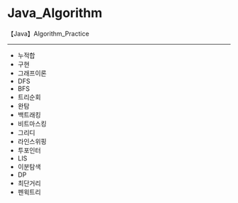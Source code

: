 # Java_Algorithm
 【Java】Algorithm_Practice
<hr/>
<ul>
 <li>누적합</li>
 <li>구현</li>
 <li>그래프이론</li>
 <li>DFS</li>
 <li>BFS</li>
 <li>트리순회</li>
 <li>완탐</li>
 <li>백트래킹</li>
 <li>비트마스킹</li>
 <li>그리디</li>
 <li>라인스위핑</li>
 <li>투포인터</li>
 <li>LIS</li>
 <li>이분탐색</li>
 <li>DP</li>
 <li>최단거리</li>
 <li>펜윅트리</li>
</ul>
